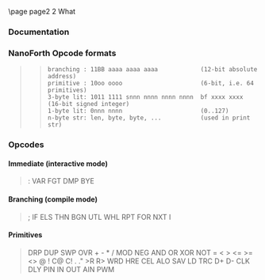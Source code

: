 \page page2 2 What
### Documentation

### NanoForth Opcode formats
>>    `branching : 11BB aaaa aaaa aaaa            (12-bit absolute address)`<br>
>>    `primitive : 10oo oooo                      (6-bit, i.e. 64 primitives)`<br>
>>    `3-byte lit: 1011 1111 snnn nnnn nnnn nnnn  bf xxxx xxxx (16-bit signed integer)`<br>
>>    `1-byte lit: 0nnn nnnn                      (0..127)`<br>
>>    `n-byte str: len, byte, byte, ...           (used in print str)`<br>

### Opcodes
#### Immediate (interactive mode)
>    :   VAR FGT DMP BYE

#### Branching (compile mode)
>    ;   IF  ELS THN BGN UTL WHL RPT FOR NXT I

#### Primitives
>    DRP DUP SWP OVR +   -   *   /   MOD NEG
>    AND OR  XOR NOT =   <   >   <=  >=  <>
>    @   !   C@  C!  .   ."  >R  R>  WRD HRE
>    CEL ALO SAV LD  TRC D+  D-  CLK DLY PIN
>    IN  OUT AIN PWM
